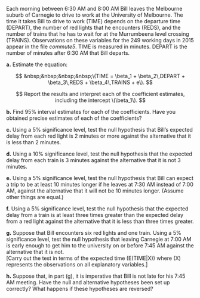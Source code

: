 Each morning between 6:30 AM and 8:00 AM Bill leaves the Melbourne suburb of Carnegie to drive to work at the University of Melbourne. The time it takes Bill to drive to work (TIME) depends on the departure time (DEPART), the number of red lights that he encounters (REDS), and the number of trains that he has to wait for at the Murrumbeena level crossing (TRAINS). Observations on these variables for the 249 working days in 2015 appear in the file *commute5*. TIME is measured in minutes. DEPART is the number of minutes after 6:30 AM that Bill departs.

**a.** Estimate the equation:  

$$
&nbsp;&nbsp;&nbsp;&nbsp;\(TIME = \beta_1 + \beta_2\,DEPART + \beta_3\,REDS + \beta_4\,TRAINS + e\).  
$$

$$
Report the results and interpret each of the coefficient estimates, including the intercept \(\beta_1\).
$$

**b.** Find 95% interval estimates for each of the coefficients. Have you obtained precise estimates of each of the coefficients?

**c.** Using a 5% significance level, test the null hypothesis that Bill’s expected delay from each red light is 2 minutes or more against the alternative that it is less than 2 minutes.

**d.** Using a 10% significance level, test the null hypothesis that the expected delay from each train is 3 minutes against the alternative that it is not 3 minutes.

**e.** Using a 5% significance level, test the null hypothesis that Bill can expect a trip to be at least 10 minutes longer if he leaves at 7:30 AM instead of 7:00 AM, against the alternative that it will not be 10 minutes longer. (Assume other things are equal.)

**f.** Using a 5% significance level, test the null hypothesis that the expected delay from a train is at least three times greater than the expected delay from a red light against the alternative that it is less than three times greater.

**g.** Suppose that Bill encounters six red lights and one train. Using a 5% significance level, test the null hypothesis that leaving Carnegie at 7:00 AM is early enough to get him to the university on or before 7:45 AM against the alternative that it is not.  
[Carry out the test in terms of the expected time \(E(TIME|X)\) where \(X\) represents the observations on all explanatory variables.]

**h.** Suppose that, in part (g), it is imperative that Bill is not late for his 7:45 AM meeting. Have the null and alternative hypotheses been set up correctly? What happens if these hypotheses are reversed?

